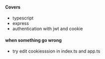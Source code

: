 #### Covers

- typescript
- express
- authentication with jwt and cookie

#### when something go wrong

- try edit cookiesssion in index.ts and app.ts
